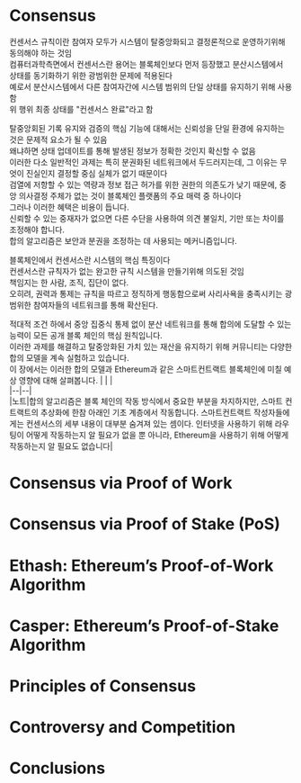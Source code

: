 # Consensus
컨센서스 규칙이란 참여자 모두가 시스템이 탈중앙화되고 결정론적으로 운영하기위해 동의해야 하는 것임   
컴퓨터과학측면에서 컨센서스란 용어는 블록체인보다 먼저 등장했고 분산시스템에서 상태를 동기화하기 위한 광범위한 문제에 적용된다  
예로서 분산시스템에서 다른 참여자간에 시스템 범위의 단일 상태를 유지하기 위해 사용함  
위 행위 최종 상태를 "컨센서스 완료"라고 함  

탈중앙회된 기록 유지와 검증의 핵심 기능에 대해서는 신뢰성을 단일 환경에 유지하는 것은 문제적 요소가 될 수 있음  
왜냐하면 상태 업데이트를 통해 발생된 정보가 정확한 것인지 확신할 수 없음  
이러한 다소 일반적인 과제는 특히 분권화된 네트워크에서 두드러지는데, 그 이유는 무엇이 진실인지 결정할 중심 실체가 없기 때문이다  
검열에 저항할 수 있는 역량과 정보 접근 허가를 위한 권한의 의존도가 낮기 때문에, 중앙 의사결정 주체가 없는 것이 블록체인 플랫폼의 주요 매력 중 하나이다  
그러나 이러한 혜택은 비용이 듭니다.   
신뢰할 수 있는 중재자가 없으면 다른 수단을 사용하여 의견 불일치, 기만 또는 차이를 조정해야 합니다.   
합의 알고리즘은 보안과 분권을 조정하는 데 사용되는 메커니즘입니다.  

블록체인에서 컨센서스란 시스템의 핵심 특징이다  
컨센서스란 규칙자가 없는 완고한 규칙 시스템을 만들기위해 의도된 것임  
책임지는 한 사람, 조직, 집단이 없다.  
오히려, 권력과 통제는 규칙을 따르고 정직하게 행동함으로써 사리사욕을 충족시키는 광범위한 참여자들의 네트워크를 통해 확산된다.

적대적 조건 하에서 중앙 집중식 통제 없이 분산 네트워크를 통해 합의에 도달할 수 있는 능력이 모든 공개 블록 체인의 핵심 원칙입니다.   
이러한 과제를 해결하고 탈중앙화된 가치 있는 재산을 유지하기 위해 커뮤니티는 다양한 합의 모델을 계속 실험하고 있습니다.   
이 장에서는 이러한 합의 모델과 Ethereum과 같은 스마트컨트랙트 블록체인에 미칠 예상 영향에 대해 살펴봅니다.
|  |  |  
|--|--|  
|노트|합의 알고리즘은 블록 체인의 작동 방식에서 중요한 부분을 차지하지만, 스마트 컨트랙트의 추상화에 한참 아래인 기초 계층에서 작동합니다. 스마트컨트랙트 작성자들에게는 컨센서스의 세부 내용이 대부분 숨겨져 있는 셈이다. 인터넷을 사용하기 위해 라우팅이 어떻게 작동하는지 알 필요가 없을 뿐 아니라, Ethereum을 사용하기 위해 어떻게 작동하는지 알 필요도 없습니다|  

# Consensus via Proof of Work
# Consensus via Proof of Stake (PoS)
# Ethash: Ethereum’s Proof-of-Work Algorithm
# Casper: Ethereum’s Proof-of-Stake Algorithm
# Principles of Consensus
# Controversy and Competition
# Conclusions
